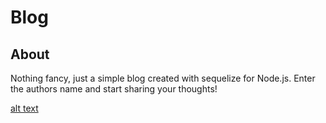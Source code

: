 # Blog

## About
Nothing fancy, just a simple blog created with sequelize for Node.js. Enter the authors name and start sharing your thoughts! 

[alt text](https://gph.is/2kFyqc7)


